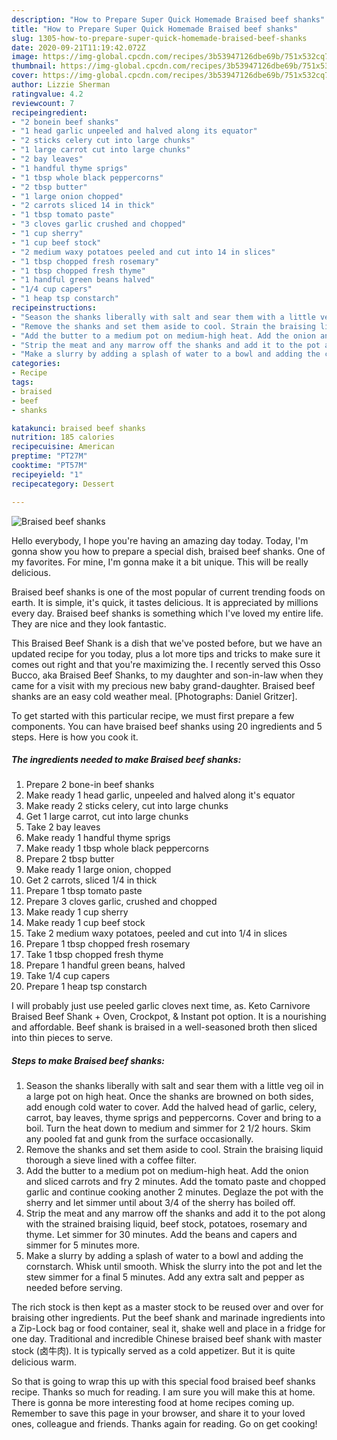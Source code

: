 ```yaml
---
description: "How to Prepare Super Quick Homemade Braised beef shanks"
title: "How to Prepare Super Quick Homemade Braised beef shanks"
slug: 1305-how-to-prepare-super-quick-homemade-braised-beef-shanks
date: 2020-09-21T11:19:42.072Z
image: https://img-global.cpcdn.com/recipes/3b53947126dbe69b/751x532cq70/braised-beef-shanks-recipe-main-photo.jpg
thumbnail: https://img-global.cpcdn.com/recipes/3b53947126dbe69b/751x532cq70/braised-beef-shanks-recipe-main-photo.jpg
cover: https://img-global.cpcdn.com/recipes/3b53947126dbe69b/751x532cq70/braised-beef-shanks-recipe-main-photo.jpg
author: Lizzie Sherman
ratingvalue: 4.2
reviewcount: 7
recipeingredient:
- "2 bonein beef shanks"
- "1 head garlic unpeeled and halved along its equator"
- "2 sticks celery cut into large chunks"
- "1 large carrot cut into large chunks"
- "2 bay leaves"
- "1 handful thyme sprigs"
- "1 tbsp whole black peppercorns"
- "2 tbsp butter"
- "1 large onion chopped"
- "2 carrots sliced 14 in thick"
- "1 tbsp tomato paste"
- "3 cloves garlic crushed and chopped"
- "1 cup sherry"
- "1 cup beef stock"
- "2 medium waxy potatoes peeled and cut into 14 in slices"
- "1 tbsp chopped fresh rosemary"
- "1 tbsp chopped fresh thyme"
- "1 handful green beans halved"
- "1/4 cup capers"
- "1 heap tsp constarch"
recipeinstructions:
- "Season the shanks liberally with salt and sear them with a little veg oil in a large pot on high heat. Once the shanks are browned on both sides, add enough cold water to cover. Add the halved head of garlic, celery, carrot, bay leaves, thyme sprigs and peppercorns. Cover and bring to a boil. Turn the heat down to medium and simmer for 2 1/2 hours. Skim any pooled fat and gunk from the surface occasionally."
- "Remove the shanks and set them aside to cool. Strain the braising liquid thorough a sieve lined with a coffee filter."
- "Add the butter to a medium pot on medium-high heat. Add the onion and sliced carrots and fry 2 minutes. Add the tomato paste and chopped garlic and continue cooking another 2 minutes. Deglaze the pot with the sherry and let simmer until about 3/4 of the sherry has boiled off."
- "Strip the meat and any marrow off the shanks and add it to the pot along with the strained braising liquid, beef stock, potatoes, rosemary and thyme. Let simmer for 30 minutes. Add the beans and capers and simmer for 5 minutes more."
- "Make a slurry by adding a splash of water to a bowl and adding the cornstarch. Whisk until smooth. Whisk the slurry into the pot and let the stew simmer for a final 5 minutes. Add any extra salt and pepper as needed before serving."
categories:
- Recipe
tags:
- braised
- beef
- shanks

katakunci: braised beef shanks 
nutrition: 185 calories
recipecuisine: American
preptime: "PT27M"
cooktime: "PT57M"
recipeyield: "1"
recipecategory: Dessert

---
```



![Braised beef shanks](https://img-global.cpcdn.com/recipes/3b53947126dbe69b/751x532cq70/braised-beef-shanks-recipe-main-photo.jpg)

Hello everybody, I hope you're having an amazing day today. Today, I'm gonna show you how to prepare a special dish, braised beef shanks. One of my favorites. For mine, I'm gonna make it a bit unique. This will be really delicious.

Braised beef shanks is one of the most popular of current trending foods on earth. It is simple, it's quick, it tastes delicious. It is appreciated by millions every day. Braised beef shanks is something which I've loved my entire life. They are nice and they look fantastic.

This Braised Beef Shank is a dish that we&#39;ve posted before, but we have an updated recipe for you today, plus a lot more tips and tricks to make sure it comes out right and that you&#39;re maximizing the. I recently served this Osso Bucco, aka Braised Beef Shanks, to my daughter and son-in-law when they came for a visit with my precious new baby grand-daughter. Braised beef shanks are an easy cold weather meal. [Photographs: Daniel Gritzer].


To get started with this particular recipe, we must first prepare a few components. You can have braised beef shanks using 20 ingredients and 5 steps. Here is how you cook it.

<!--inarticleads1-->

##### The ingredients needed to make Braised beef shanks:

1. Prepare 2 bone-in beef shanks
1. Make ready 1 head garlic, unpeeled and halved along it&#39;s equator
1. Make ready 2 sticks celery, cut into large chunks
1. Get 1 large carrot, cut into large chunks
1. Take 2 bay leaves
1. Make ready 1 handful thyme sprigs
1. Make ready 1 tbsp whole black peppercorns
1. Prepare 2 tbsp butter
1. Make ready 1 large onion, chopped
1. Get 2 carrots, sliced 1/4 in thick
1. Prepare 1 tbsp tomato paste
1. Prepare 3 cloves garlic, crushed and chopped
1. Make ready 1 cup sherry
1. Make ready 1 cup beef stock
1. Take 2 medium waxy potatoes, peeled and cut into 1/4 in slices
1. Prepare 1 tbsp chopped fresh rosemary
1. Take 1 tbsp chopped fresh thyme
1. Prepare 1 handful green beans, halved
1. Take 1/4 cup capers
1. Prepare 1 heap tsp constarch


I will probably just use peeled garlic cloves next time, as. Keto Carnivore Braised Beef Shank + Oven, Crockpot, &amp; Instant pot option. It is a nourishing and affordable. Beef shank is braised in a well-seasoned broth then sliced into thin pieces to serve. 

<!--inarticleads2-->

##### Steps to make Braised beef shanks:

1. Season the shanks liberally with salt and sear them with a little veg oil in a large pot on high heat. Once the shanks are browned on both sides, add enough cold water to cover. Add the halved head of garlic, celery, carrot, bay leaves, thyme sprigs and peppercorns. Cover and bring to a boil. Turn the heat down to medium and simmer for 2 1/2 hours. Skim any pooled fat and gunk from the surface occasionally.
1. Remove the shanks and set them aside to cool. Strain the braising liquid thorough a sieve lined with a coffee filter.
1. Add the butter to a medium pot on medium-high heat. Add the onion and sliced carrots and fry 2 minutes. Add the tomato paste and chopped garlic and continue cooking another 2 minutes. Deglaze the pot with the sherry and let simmer until about 3/4 of the sherry has boiled off.
1. Strip the meat and any marrow off the shanks and add it to the pot along with the strained braising liquid, beef stock, potatoes, rosemary and thyme. Let simmer for 30 minutes. Add the beans and capers and simmer for 5 minutes more.
1. Make a slurry by adding a splash of water to a bowl and adding the cornstarch. Whisk until smooth. Whisk the slurry into the pot and let the stew simmer for a final 5 minutes. Add any extra salt and pepper as needed before serving.


The rich stock is then kept as a master stock to be reused over and over for braising other ingredients. Put the beef shank and marinade ingredients into a Zip-Lock bag or food container, seal it, shake well and place in a fridge for one day. Traditional and incredible Chinese braised beef shank with master stock (卤牛肉). It is typically served as a cold appetizer. But it is quite delicious warm. 

So that is going to wrap this up with this special food braised beef shanks recipe. Thanks so much for reading. I am sure you will make this at home. There is gonna be more interesting food at home recipes coming up. Remember to save this page in your browser, and share it to your loved ones, colleague and friends. Thanks again for reading. Go on get cooking!
